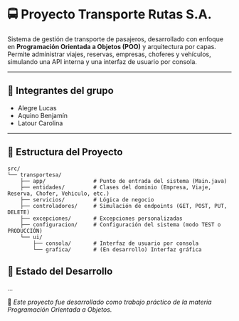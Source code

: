 # 🚍 Proyecto Transporte Rutas S.A.

Sistema de gestión de transporte de pasajeros, desarrollado con enfoque en **Programación Orientada a Objetos (POO)** y arquitectura por capas. Permite administrar viajes, reservas, empresas, choferes y vehículos, simulando una API interna y una interfaz de usuario por consola.

---

## 👥 Integrantes del grupo
- Alegre Lucas
- Aquino Benjamín 
- Latour Carolina
---

## 🧱 Estructura del Proyecto

```
src/
└── transportesa/
    ├── app/               # Punto de entrada del sistema (Main.java)
    ├── entidades/         # Clases del dominio (Empresa, Viaje, Reserva, Chofer, Vehiculo, etc.)
    ├── servicios/         # Lógica de negocio
    ├── controladores/     # Simulación de endpoints (GET, POST, PUT, DELETE)
    ├── excepciones/       # Excepciones personalizadas
    ├── configuracion/     # Configuración del sistema (modo TEST o PRODUCCIÓN)
    └── ui/
        ├── consola/       # Interfaz de usuario por consola
        └── grafica/       # (En desarrollo) Interfaz gráfica
```
## 📌 Estado del Desarrollo

...



📝 *Este proyecto fue desarrollado como trabajo práctico de la materia Programación Orientada a Objetos.*
